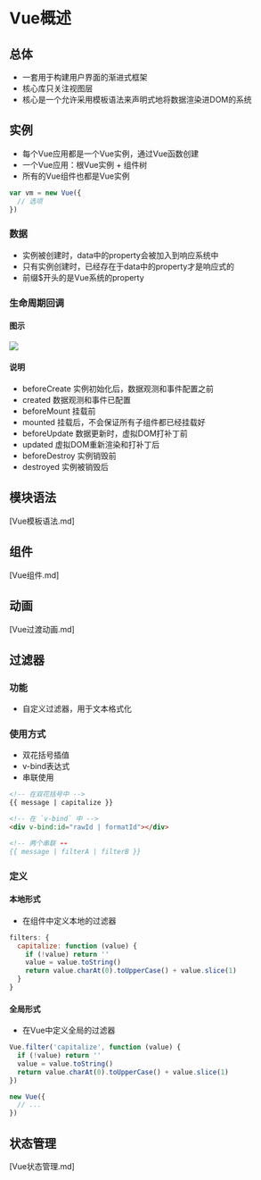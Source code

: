 

# Vue概述


## 总体

* 一套用于构建用户界面的渐进式框架
* 核心库只关注视图层
* 核心是一个允许采用模板语法来声明式地将数据渲染进DOM的系统


## 实例

* 每个Vue应用都是一个Vue实例，通过Vue函数创建
* 一个Vue应用：根Vue实例 + 组件树
* 所有的Vue组件也都是Vue实例


```js
var vm = new Vue({
  // 选项
})
```


### 数据
* 实例被创建时，data中的property会被加入到响应系统中
* 只有实例创建时，已经存在于data中的property才是响应式的
* 前缀$开头的是Vue系统的property



### 生命周期回调

#### 图示
![](https://gitee.com/cc12703/figurebed/raw/master/img/vue-生命周期.png)


#### 说明
* beforeCreate 实例初始化后，数据观测和事件配置之前
* created  数据观测和事件已配置
* beforeMount 挂载前
* mounted 挂载后，不会保证所有子组件都已经挂载好
* beforeUpdate 数据更新时，虚拟DOM打补丁前
* updated 虚拟DOM重新渲染和打补丁后
* beforeDestroy 实例销毁前
* destroyed 实例被销毁后





## 模块语法

[Vue模板语法.md]

## 组件

[Vue组件.md]


## 动画

[Vue过渡动画.md]


## 过滤器

### 功能
* 自定义过滤器，用于文本格式化

### 使用方式
* 双花括号插值
* v-bind表达式
* 串联使用

```html
<!-- 在双花括号中 -->
{{ message | capitalize }}

<!-- 在 `v-bind` 中 -->
<div v-bind:id="rawId | formatId"></div>

<!-- 两个串联 --
{{ message | filterA | filterB }}
```


### 定义

#### 本地形式
* 在组件中定义本地的过滤器

```js
filters: {
  capitalize: function (value) {
    if (!value) return ''
    value = value.toString()
    return value.charAt(0).toUpperCase() + value.slice(1)
  }
}
```

#### 全局形式
* 在Vue中定义全局的过滤器

```js
Vue.filter('capitalize', function (value) {
  if (!value) return ''
  value = value.toString()
  return value.charAt(0).toUpperCase() + value.slice(1)
})

new Vue({
  // ...
})
```



## 状态管理

[Vue状态管理.md]




